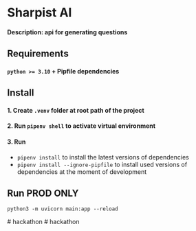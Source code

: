 # Sharpist AI
#### Description: api for generating questions

## Requirements
#### `python >= 3.10` + Pipfile dependencies

## Install

#### 1. Create `.venv` folder at root path of the project
#### 2. Run `pipenv shell` to activate virtual environment
#### 3. Run 
- `pipenv install` to install the latest versions of dependencies
- `pipenv install --ignore-pipfile` to install used versions of dependencies at the moment of development


## Run PROD ONLY
```
python3 -m uvicorn main:app --reload
```
#   h a c k a t h o n  
 #   h a c k a t h o n  
 